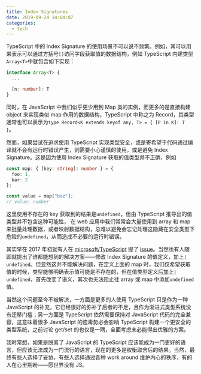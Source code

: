 ```yaml
---
title: Index Signatures
date: 2019-09-24 14:04:07
categories:
  - tech
---
```


TypeScript 中的 Index Signature 的使用场景不可以说不频繁。例如，其可以用来表示可以通过方括号`[]`访问字段获取值的数据结构，例如 TypeScript 内建类型`Array<T>`中就包含如下实现：

```typescript
interface Array<T> {
  ...

  [n: number]: T
}
```

同时，在 JavaScript 中我们似乎更少用到 Map 类的实例，而更多的是直接构建 object 来实现类似 map 作用的数据结构，TypeScript 中称之为 Record，其类型通常也可以表示为`type Record<K extends keyof any, T> = { [P in K]: T }`。

然而，如果尝试在追求使用 TypeScript 实现类型安全，或是寄希望于代码通过编译就不会有运行时错误产生，则需要小心谨慎的使用，或是避免 Index Signature。这是因为使用 Index Signature 获取的值类型并不正确，例如

```typescript
const map: { [key: string]: number } = {
  foo: 1,
  bar: 2
};

const value = map["baz"];
// value: number
```

这里使用不存在的 key 获取到的结果是`undefined`，但由 TypeScript 推导出的值类型并不包含这种可能性， 在 web 应用中我们常常会大量使用到 array 和 map 来批量处理数据，或者映射数据结构，总难以避免会忘记处理这隐藏在安全类型下危险的`undefined`，从而造成不必要的运行时错误。

其实早在 2017 年初就有人在 [microsoft/TypeScript](https://github.com/microsoft/TypeScript) 提了 [issue](https://github.com/microsoft/TypeScript/issues/13778)。当然也有人随即就提出了谁都能想到的解决方案——修改 Index Signature 的值定义，加上`| undefined`。但显然这并不能解决问题，在定义上面的 map 时，我们仅希望获取值的时候，类型能够明确表示值可能是不存在的，但在值类型定义后加上`| undefined`，首先改变了语义，其次也无法阻止往 array 或 map 中添加`undefined`值。

当然这个问题至今不被解决，一方面是更多的人使用 TypeScript 只是作为一种 JavaScript 的补充，它已经很好的弥补了后者的不足，且作为渐进式类型系统没有迁移门槛；另一方面是 TypeScript 依然需要保持对 JavaScript 代码的完全兼容，这意味着很多 JavaScript 的遗毒势必会影响 TypeScript 构建一个更安全的类型系统，之前讨论 get/set 的也仅是一隅，全面考虑未必能得出优雅的方案。

我时常想，如果是脱离了 JavaScript 的 TypeScript 应该能成为一门更好的语言，但应该无法成为一门流行的语言，现在的更多是权衡取舍后的结果。当然，最终有些人选择了妥协，有些人选择通过各种 work around 维护内心的秩序，有的人在心里期盼——愿世界没有 JS。
